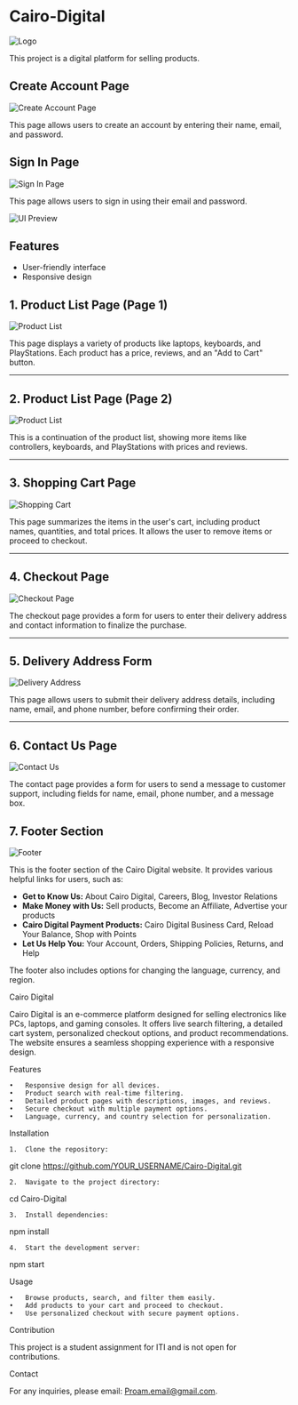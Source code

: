 # Cairo-Digital
![Logo](images/logo-design.gif)

This project is a digital platform for selling products.

## Create Account Page

![Create Account Page](images/Create-Account-Page.png.jpeg)

This page allows users to create an account by entering their name, email, and password.

## Sign In Page

![Sign In Page](images/Sign-In-Page.png.jpeg)

This page allows users to sign in using their email and password.

![UI Preview](images/UI-1.png)

## Features
- User-friendly interface
- Responsive design

## 1. Product List Page (Page 1)

![Product List](images/UI%20pages_page-0001.jpg)

This page displays a variety of products like laptops, keyboards, and PlayStations. Each product has a price, reviews, and an "Add to Cart" button.

---

## 2. Product List Page (Page 2)

![Product List](images/UI%20pages_page-0002.jpg)

This is a continuation of the product list, showing more items like controllers, keyboards, and PlayStations with prices and reviews.

---

## 3. Shopping Cart Page

![Shopping Cart](images/UI%20pages_page-0003.jpg)

This page summarizes the items in the user's cart, including product names, quantities, and total prices. It allows the user to remove items or proceed to checkout.

---

## 4. Checkout Page

![Checkout Page](images/UI%20pages_page-0004.jpg)

The checkout page provides a form for users to enter their delivery address and contact information to finalize the purchase.

---

## 5. Delivery Address Form

![Delivery Address](images/UI%20pages_page-0005.jpg)

This page allows users to submit their delivery address details, including name, email, and phone number, before confirming their order.

---

## 6. Contact Us Page

![Contact Us](images/UI%20pages_page-0006.jpg)

The contact page provides a form for users to send a message to customer support, including fields for name, email, phone number, and a message box.

## 7. Footer Section

![Footer](images/UI%20pages_page-0007.png)

This is the footer section of the Cairo Digital website. It provides various helpful links for users, such as:

- **Get to Know Us:** About Cairo Digital, Careers, Blog, Investor Relations
- **Make Money with Us:** Sell products, Become an Affiliate, Advertise your products
- **Cairo Digital Payment Products:** Cairo Digital Business Card, Reload Your Balance, Shop with Points
- **Let Us Help You:** Your Account, Orders, Shipping Policies, Returns, and Help

The footer also includes options for changing the language, currency, and region.

Cairo Digital

Cairo Digital is an e-commerce platform designed for selling electronics like PCs, laptops, and gaming consoles. It offers live search filtering, a detailed cart system, personalized checkout options, and product recommendations. The website ensures a seamless shopping experience with a responsive design.

Features

	•	Responsive design for all devices.
	•	Product search with real-time filtering.
	•	Detailed product pages with descriptions, images, and reviews.
	•	Secure checkout with multiple payment options.
	•	Language, currency, and country selection for personalization.

Installation

	1.	Clone the repository:

git clone https://github.com/YOUR_USERNAME/Cairo-Digital.git


	2.	Navigate to the project directory:

cd Cairo-Digital


	3.	Install dependencies:

npm install


	4.	Start the development server:

npm start



Usage

	•	Browse products, search, and filter them easily.
	•	Add products to your cart and proceed to checkout.
	•	Use personalized checkout with secure payment options.

Contribution

This project is a student assignment for ITI and is not open for contributions.

Contact

For any inquiries, please email: Proam.email@gmail.com.
